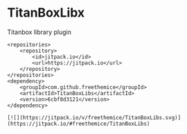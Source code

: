 # TitanBoxLibx
Titanbox library plugin

	<repositories>
		<repository>
		    <id>jitpack.io</id>
		    <url>https://jitpack.io</url>
		</repository>
	</repositories>
	<dependency>
	    <groupId>com.github.freethemice</groupId>
	    <artifactId>TitanBoxLibs</artifactId>
	    <version>6cbf8d3121</version>
	</dependency>
	
	[![](https://jitpack.io/v/freethemice/TitanBoxLibs.svg)](https://jitpack.io/#freethemice/TitanBoxLibs)
